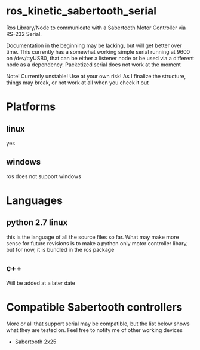 # ros_kinetic_sabertooth_serial
Ros Library/Node to communicate with a Sabertooth Motor Controller via RS-232 Serial.

Documentation in the beginning may be lacking, but will get better over time. This currently has a somewhat working simple serial running at 9600 on /dev/ttyUSB0, that can be either a listener node or be used via a different node as a dependency. Packetized serial does not work at the moment


Note! Currently unstable! Use at your own risk! As I finalize the structure, things may break, or not work at all when you check it out

# Platforms
## linux
yes
## windows
ros does not support windows

# Languages
## python 2.7 linux
this is the language of all the source files so far. What may make more sense for future revisions is to make a python only motor controller libary, but for now, it is bundled in the ros package

## c++
Will be added at a later date

# Compatible Sabertooth controllers
More or all that support serial may be compatible, but the list below shows what they are tested on. Feel free to notify me of other working devices

- Sabertooth 2x25
